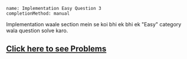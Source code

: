 ```ngMeta
name: Implementation Easy Question 3
completionMethod: manual
```

Implementation waale section mein se koi bhi ek bhi ek "Easy" category wala question solve karo.

## [Click here to see Problems](https://www.hackerrank.com/domains/algorithms?filters%5Bstatus%5D%5B%5D=unsolved&filters%5Bsubdomains%5D%5B%5D=implementation&badge_type=problem-solving)
